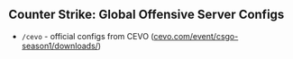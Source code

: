 ## Counter Strike: Global Offensive Server Configs


- `/cevo` - official configs from CEVO ([cevo.com/event/csgo-season1/downloads/](https://cevo.com/event/csgo-season1/downloads/))
